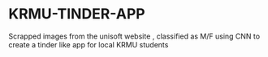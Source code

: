 # KRMU-TINDER-APP
Scrapped images from the unisoft website , classified as M/F using CNN to create a tinder like app for local KRMU students
